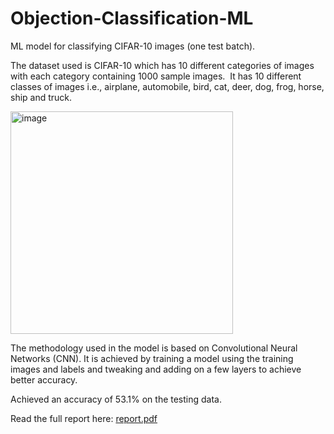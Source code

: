 # Objection-Classification-ML
 ML model for classifying CIFAR-10 images (one test batch).

The dataset used is CIFAR-10 which has 10 different categories of images with each category containing 1000 sample images.  It has 10 different classes of images i.e., airplane, automobile, bird, cat, deer, dog, frog, horse, ship and truck.

<img width="356" alt="image" src="https://github.com/blurryface7200/Objection-Classification-ML/assets/94574451/e304b5de-83a3-4283-89b4-882559c20892">


The methodology used in the model is based on Convolutional Neural Networks (CNN). It is achieved by training a model using the training images and labels and tweaking and adding on a few layers to achieve better accuracy. 

Achieved an accuracy of 53.1% on the testing data. 

Read the full report here: 
[report.pdf](https://github.com/blurryface7200/Objection-Classification-ML/blob/main/report.pdf)


